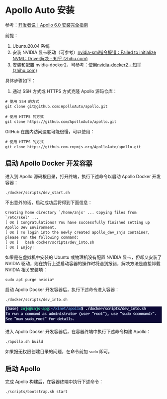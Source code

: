 # Apollo Auto 安装

参考：[开发者说｜Apollo 6.0 安装完全指南](https://mp.weixin.qq.com/s/mLJW29Eaq0O2JtgFaAqlXw)

前提：

1. Ubuntu20.04 系统
2. 安装 NVIDIA 显卡驱动（可参考）[nvidia-smi指令报错：Failed to initialize NVML: Driver解决 - 知乎 (zhihu.com)](https://zhuanlan.zhihu.com/p/94378201)
3. 安装和配置 nvidia-docker2，可参考：[使用nvidia-docker2 - 知乎 (zhihu.com)](https://zhuanlan.zhihu.com/p/37519492)


具体步骤如下：

1. 通过 SSH 方式或 HTTPS 方式克隆 Apollo 源码仓库：

```shell
# 使用 SSH 的方式
git clone git@github.com:ApolloAuto/apollo.git

# 使用 HTTPS 的方式
git clone https://github.com/ApolloAuto/apollo.git
```

GitHub 在国内访问速度可能很慢，可以使用：

```shell
# 使用 HTTPS 的方式
git clone https://github.com.cnpmjs.org/ApolloAuto/apollo.git
```

## 启动 Apollo Docker 开发容器

进入到 Apollo 源码根目录，打开终端，执行下述命令以启动 Apollo Docker 开发容器：

```shell
./docker/scripts/dev_start.sh
```

不出意外的话，启动成功后将得到下面信息：

```shell
Creating home directory `/home/znjs' ... Copying files from `/etc/skel' ...
[ OK ] Congratulations! You have successfully finished setting up Apollo Dev Environment.
[ OK ] To login into the newly created apollo_dev_znjs container, please run the following command:
[ OK ]   bash docker/scripts/dev_into.sh
[ OK ] Enjoy!
```

如果是在虚拟机中安装的 Ubuntu 或物理机没有配置 NVIDIA 显卡，但却又安装了 NVIDIA 驱动，则在执行上述启动容器的操作时将遇到报错，解决方法是直接卸载 NVIDIA 相关安装项：

<pre class="code-snippet__js" data-lang="nginx"><section><code><span class="code-snippet_outer"><span class="code-snippet__attribute">sudo</span> apt purge nvidia*</span></code></section></pre>

启动 Apollo Docker 开发容器后，执行下述命令进入容器：

```sh
./docker/scripts/dev_into.sh
```

![](images/install/1628651828823.png)

进入 Apollo Docker 开发容器后，在容器终端中执行下述命令构建 Apollo：

```shell
./apollo.sh build
```

如果报无权限创建目录的问题，在命令前加 `sudo` 即可。

## **启动 Apollo**

完成 Apollo 构建后，在容器终端中执行下述命令：

```shell
./scripts/bootstrap.sh start
```
